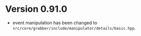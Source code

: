 # Version 0.91.0

* event manipulation has been changed to `src/core/grabber/include/manipulator/details/basic.hpp`.
